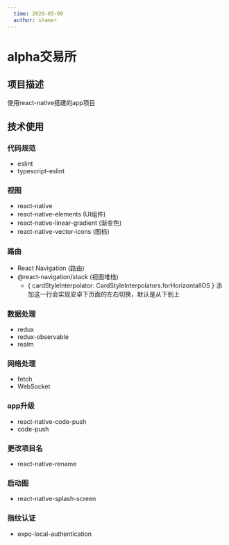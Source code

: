 ```yaml
---
  time: 2020-05-09
  author: shamer
---
```


# alpha交易所

## 项目描述
使用react-native搭建的app项目

## 技术使用

### 代码规范
  - eslint
  - typescript-eslint

### 视图
  - react-native
  - react-native-elements (UI组件)
  - react-native-linear-gradient (渐变色)
  - react-native-vector-icons (图标)

### 路由
  - React Navigation (路由)
  - @react-navigation/stack (视图堆栈)
    - { cardStyleInterpolator: CardStyleInterpolators.forHorizontalIOS } 添加这一行会实现安卓下页面的左右切换，默认是从下到上
  
### 数据处理
  - redux
  - redux-observable
  - realm

### 网络处理
  - fetch
  - WebSocket

### app升级
  - react-native-code-push
  - code-push

### 更改项目名
  - react-native-rename

### 启动图
  - react-native-splash-screen

### 指纹认证
  - expo-local-authentication